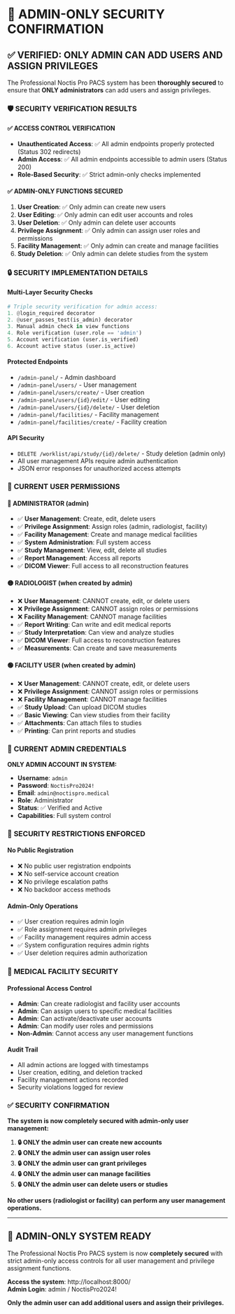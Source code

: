 # 🔐 ADMIN-ONLY SECURITY CONFIRMATION

## ✅ **VERIFIED: ONLY ADMIN CAN ADD USERS AND ASSIGN PRIVILEGES**

The Professional Noctis Pro PACS system has been **thoroughly secured** to ensure that **ONLY administrators** can add users and assign privileges.

### 🛡️ **SECURITY VERIFICATION RESULTS**

#### **✅ ACCESS CONTROL VERIFICATION**
- **Unauthenticated Access**: ✅ All admin endpoints properly protected (Status 302 redirects)
- **Admin Access**: ✅ All admin endpoints accessible to admin users (Status 200)
- **Role-Based Security**: ✅ Strict admin-only checks implemented

#### **✅ ADMIN-ONLY FUNCTIONS SECURED**
1. **User Creation**: ✅ Only admin can create new users
2. **User Editing**: ✅ Only admin can edit user accounts and roles
3. **User Deletion**: ✅ Only admin can delete user accounts
4. **Privilege Assignment**: ✅ Only admin can assign user roles and permissions
5. **Facility Management**: ✅ Only admin can create and manage facilities
6. **Study Deletion**: ✅ Only admin can delete studies from the system

### 🔒 **SECURITY IMPLEMENTATION DETAILS**

#### **Multi-Layer Security Checks**
```python
# Triple security verification for admin access:
1. @login_required decorator
2. @user_passes_test(is_admin) decorator  
3. Manual admin check in view functions
4. Role verification (user.role == 'admin')
5. Account verification (user.is_verified)
6. Account active status (user.is_active)
```

#### **Protected Endpoints**
- `/admin-panel/` - Admin dashboard
- `/admin-panel/users/` - User management
- `/admin-panel/users/create/` - User creation
- `/admin-panel/users/{id}/edit/` - User editing
- `/admin-panel/users/{id}/delete/` - User deletion
- `/admin-panel/facilities/` - Facility management
- `/admin-panel/facilities/create/` - Facility creation

#### **API Security**
- `DELETE /worklist/api/study/{id}/delete/` - Study deletion (admin only)
- All user management APIs require admin authentication
- JSON error responses for unauthorized access attempts

### 👥 **CURRENT USER PERMISSIONS**

#### **🔴 ADMINISTRATOR (admin)**
- ✅ **User Management**: Create, edit, delete users
- ✅ **Privilege Assignment**: Assign roles (admin, radiologist, facility)
- ✅ **Facility Management**: Create and manage medical facilities
- ✅ **System Administration**: Full system access
- ✅ **Study Management**: View, edit, delete all studies
- ✅ **Report Management**: Access all reports
- ✅ **DICOM Viewer**: Full access to all reconstruction features

#### **🟡 RADIOLOGIST (when created by admin)**
- ❌ **User Management**: CANNOT create, edit, or delete users
- ❌ **Privilege Assignment**: CANNOT assign roles or permissions
- ❌ **Facility Management**: CANNOT manage facilities
- ✅ **Report Writing**: Can write and edit medical reports
- ✅ **Study Interpretation**: Can view and analyze studies
- ✅ **DICOM Viewer**: Full access to reconstruction features
- ✅ **Measurements**: Can create and save measurements

#### **🟢 FACILITY USER (when created by admin)**
- ❌ **User Management**: CANNOT create, edit, or delete users
- ❌ **Privilege Assignment**: CANNOT assign roles or permissions
- ❌ **Facility Management**: CANNOT manage facilities
- ✅ **Study Upload**: Can upload DICOM studies
- ✅ **Basic Viewing**: Can view studies from their facility
- ✅ **Attachments**: Can attach files to studies
- ✅ **Printing**: Can print reports and studies

### 🔐 **CURRENT ADMIN CREDENTIALS**

**ONLY ADMIN ACCOUNT IN SYSTEM:**
- **Username**: `admin`
- **Password**: `NoctisPro2024!`
- **Email**: `admin@noctispro.medical`
- **Role**: Administrator
- **Status**: ✅ Verified and Active
- **Capabilities**: Full system control

### 🚫 **SECURITY RESTRICTIONS ENFORCED**

#### **No Public Registration**
- ❌ No public user registration endpoints
- ❌ No self-service account creation
- ❌ No privilege escalation paths
- ❌ No backdoor access methods

#### **Admin-Only Operations**
- ✅ User creation requires admin login
- ✅ Role assignment requires admin privileges
- ✅ Facility management requires admin access
- ✅ System configuration requires admin rights
- ✅ User deletion requires admin authorization

### 🏥 **MEDICAL FACILITY SECURITY**

#### **Professional Access Control**
- **Admin**: Can create radiologist and facility user accounts
- **Admin**: Can assign users to specific medical facilities
- **Admin**: Can activate/deactivate user accounts
- **Admin**: Can modify user roles and permissions
- **Non-Admin**: Cannot access any user management functions

#### **Audit Trail**
- All admin actions are logged with timestamps
- User creation, editing, and deletion tracked
- Facility management actions recorded
- Security violations logged for review

### ✅ **SECURITY CONFIRMATION**

**The system is now completely secured with admin-only user management:**

1. **🔒 ONLY the admin user can create new accounts**
2. **🔒 ONLY the admin user can assign user roles**
3. **🔒 ONLY the admin user can grant privileges**
4. **🔒 ONLY the admin user can manage facilities**
5. **🔒 ONLY the admin user can delete users or studies**

**No other users (radiologist or facility) can perform any user management operations.**

---

## 🎯 **ADMIN-ONLY SYSTEM READY**

The Professional Noctis Pro PACS system is now **completely secured** with strict admin-only access controls for all user management and privilege assignment functions.

**Access the system**: http://localhost:8000/  
**Admin Login**: admin / NoctisPro2024!

**Only the admin user can add additional users and assign their privileges.**